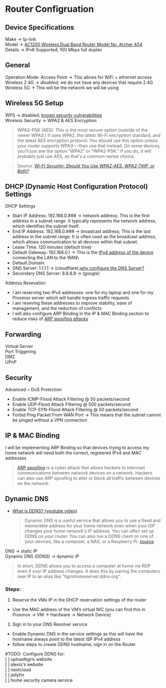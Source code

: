 # Router Configruation
## Device Specifications
Make &rarr; tp-link \
Model &rarr; [AC1200 Wireless Dual Band Router Model No. Archer A54](https://www.tp-link.com/us/home-networking/wifi-router/archer-a54/) \
Details &rarr; IPv6 Supported, 100 Mbps full duplex
## General
Operation Mode: Access Point &rarr; This allows for WiFi + ethernet access \
Wireless 2.4G &rarr; *disabled*; we do not have any devices that require 2.4G \
Wireless 5G &rarr; This will be the network we will be using
## Wireless 5G Setup
WPS &rarr; disabled; [known security vulnerabilities](https://www.howtogeek.com/176124/wi-fi-protected-setup-wps-is-insecure-heres-why-you-should-disable-it/) \
Wireless Security &rarr; WPA2 & AES Encryption
>WPA2-PSK (AES): This is the most secure option (outside of the newer WPA3.) It uses WPA2, the latest Wi-Fi encryption standard, and the latest AES encryption protocol. You should use this option unless your router supports WPA3---then use that instead. On some devices, you'll just see the option "WPA2" or "WPA2-PSK." If you do, it will probably just use AES, as that's a common-sense choice.

>Source: <i>[Wi-Fi Security: Should You Use WPA2-AES, WPA2-TKIP, or Both?](https://www.howtogeek.com/204697/wi-fi-security-should-you-use-wpa2-aes-wpa2-tkip-or-both/)</i>

## DHCP (Dynamic Host Configuration Protocol) Settings
DHCP Settings
- Start IP Address: 192.168.0.### &rarr; network address; This is the first address in a subnet range. It typically represents the network address, which identifies the subnet itself. 
- End IP Address: 192.168.0.### &rarr; broadcast address; This is the last address in the subnet range. It is often used as the broadcast address, which allows communication to all devices within that subnet. 
- Lease Time: 120 minutes (default time) 
- Default Gateway: 192.168.0.1 &rarr; This is the [IPv4 address of the device](https://www.youtube.com/watch?v=pCcJFdYNamc) connecting the LAN to the WAN\
- Default Domain: 
- DNS Server: 1.1.1.1 &rarr; (cloudflare);[why configure the DNS Server?](https://theispinfo.com/best-dns-settings-for-faster-internet/) 
- Secondary DNS Server: 8.8.8.8 &rarr; (google) 
  
Address Resevation
- I am reserving two IPv4 addresses: one for my laptop and one for my Proxmox server which will handle ingress traffic requests
- I am reseving these addresses to improve stability, ease of management, and the reduction of conflicts 
- I will also configure ARP Binding in the IP & MAC Binding section to reduce risks of [ARP spoofing attacks](https://www.geeksforgeeks.org/ethical-hacking/what-is-arp-spoofing-attack/)

## Forwarding
Virtual Server \
Port Triggering \
DMZ \
UPnP 

## Security
Advanced ~ DoS Protection
- Enable ICMP-Flood Attack Filtering @ 50 packets/second
- Enable UDP-Flood Attack Filtering @ 500 packets/second
- Enable TCP-SYN-Flood Attack Filtering @ 50 packets/second
- Forbid Ping Packet From WAN Port &rarr; This means that the subnet cannot be pinged without a VPN connection

## IP & MAC Binding
I will be implementing ARP Binding so that devices trying to access my home network will need both the correct, registered IPv4 and MAC addresses
>[ARP spoofing](https://www.geeksforgeeks.org/ethical-hacking/what-is-arp-spoofing-attack/) is a cyber attack that allows hackers to intercept communications between network devices on a network. Hackers can also use ARP spoofing to alter or block all traffic between devices on the network.
>
## Dynamic DNS
- [What is DDNS? {youtube video}](https://www.youtube.com/watch?v=rOLGvZagdC0)
  
  > Dynamic DNS is a useful service that allows you to use a fixed and memorable address for your home network even when your ISP changes your home network's IP address. You can often set up DDNS on your router. You can also run a DDNS client on one of your devices, like a computer, a NAS, or a Raspberry Pi. [source](https://www.howtogeek.com/866573/what-is-dynamic-dns-ddns-and-how-do-you-set-it-up/)

DNS &rarr; static IP \
Dynamic DNS (DDNS) &rarr; dynamic IP

> In short, DDNS allows you to access a computer at home via RDP even if your IP address changes. It does this by pairing the computers new IP to an alias like "tigrishomeserver.ddns.org".

### Steps:
1) Reserve the VMs IP in the DHCP reservation settings of the router
  - Use the MAC address of the VM’s virtual NIC (you can find this in Proxmox → VM → Hardware → Network Device)
2) Sign in to your DNS Resolver service
  - Enable Dynamic DNS in the service settings as this will have the hostname always point to the latest ISP IPv4 address
  - follow steps to create DDNS hostname, sign in on the Router

#TODO: Configure DDNS for: \
[ ] uploadtigris website \
[ ] alexis's website \
[ ] nextcloud \
[ ] jellyfin \
[ ] home security camera service
